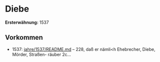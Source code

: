 # Diebe

**Ersterwähnung:** 1537

## Vorkommen
- 1537: [jahre/1537/README.md](../jahre/1537/README.md) – 228,
daß er nämli<h Ehebrecher, Diebe, Mörder, Straßen-
räuber 2c...
